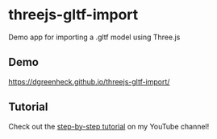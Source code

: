 # threejs-gltf-import

Demo app for importing a .gltf model using Three.js

## Demo

https://dgreenheck.github.io/threejs-gltf-import/

## Tutorial

Check out the [step-by-step tutorial](https://youtu.be/aOQuuotM-Ww) on my YouTube channel!
